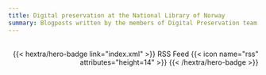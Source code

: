 ```yaml
---
title: Digital preservation at the National Library of Norway
summary: Blogposts written by the members of Digital Preservation team at the National Library of Norway
---
```

<br>
<div style="text-align: right;">
{{< hextra/hero-badge link="index.xml" >}} RSS Feed {{< icon name="rss" attributes="height=14" >}} {{< /hextra/hero-badge >}}
</div>
<br>
